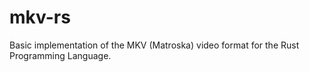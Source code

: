 # mkv-rs

Basic implementation of the MKV (Matroska) video format for the Rust Programming Language.
